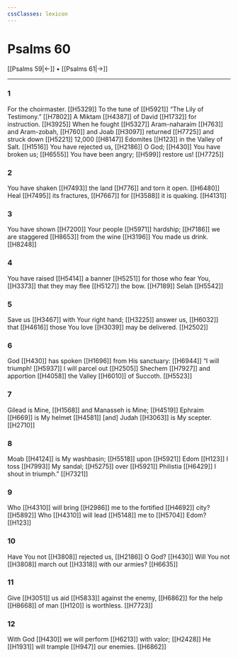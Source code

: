 ```yaml
---
cssClasses: lexicon
---
```


# Psalms 60

[[Psalms 59|←]] • [[Psalms 61|→]]

---

### 1
For the choirmaster. [[H5329]] To the tune of [[H5921]] “The Lily of Testimony.” [[H7802]] A Miktam [[H4387]] of David [[H1732]] for instruction. [[H3925]] When he fought [[H5327]] Aram-naharaim [[H763]] and Aram-zobah, [[H760]] and Joab [[H3097]] returned [[H7725]] and struck down [[H5221]] 12,000 [[H8147]] Edomites [[H123]] in the Valley of Salt. [[H1516]] You have rejected us, [[H2186]] O God; [[H430]] You have broken us; [[H6555]] You have been angry; [[H599]] restore us! [[H7725]]

### 2
You have shaken [[H7493]] the land [[H776]] and torn it open. [[H6480]] Heal [[H7495]] its fractures, [[H7667]] for [[H3588]] it is quaking. [[H4131]]

### 3
You have shown [[H7200]] Your people [[H5971]] hardship; [[H7186]] we are staggered [[H8653]] from the wine [[H3196]] You made us drink. [[H8248]]

### 4
You have raised [[H5414]] a banner [[H5251]] for those who fear You, [[H3373]] that they may flee [[H5127]] the bow. [[H7189]] Selah [[H5542]]

### 5
Save us [[H3467]] with Your right hand; [[H3225]] answer us, [[H6032]] that [[H4616]] those You love [[H3039]] may be delivered. [[H2502]]

### 6
God [[H430]] has spoken [[H1696]] from His sanctuary: [[H6944]] “I will triumph! [[H5937]] I will parcel out [[H2505]] Shechem [[H7927]] and apportion [[H4058]] the Valley [[H6010]] of Succoth. [[H5523]]

### 7
Gilead is Mine, [[H1568]] and Manasseh is Mine; [[H4519]] Ephraim [[H669]] is My helmet [[H4581]] [and] Judah [[H3063]] is My scepter. [[H2710]]

### 8
Moab [[H4124]] is My washbasin; [[H5518]] upon [[H5921]] Edom [[H123]] I toss [[H7993]] My sandal; [[H5275]] over [[H5921]] Philistia [[H6429]] I shout in triumph.” [[H7321]]

### 9
Who [[H4310]] will bring [[H2986]] me to the fortified [[H4692]] city? [[H5892]] Who [[H4310]] will lead [[H5148]] me to [[H5704]] Edom? [[H123]]

### 10
Have You not [[H3808]] rejected us, [[H2186]] O God? [[H430]] Will You not [[H3808]] march out [[H3318]] with our armies? [[H6635]]

### 11
Give [[H3051]] us  aid [[H5833]] against the enemy, [[H6862]] for the help [[H8668]] of man [[H120]] is worthless. [[H7723]]

### 12
With God [[H430]] we will perform [[H6213]] with valor; [[H2428]] He [[H1931]] will trample [[H947]] our enemies. [[H6862]]


